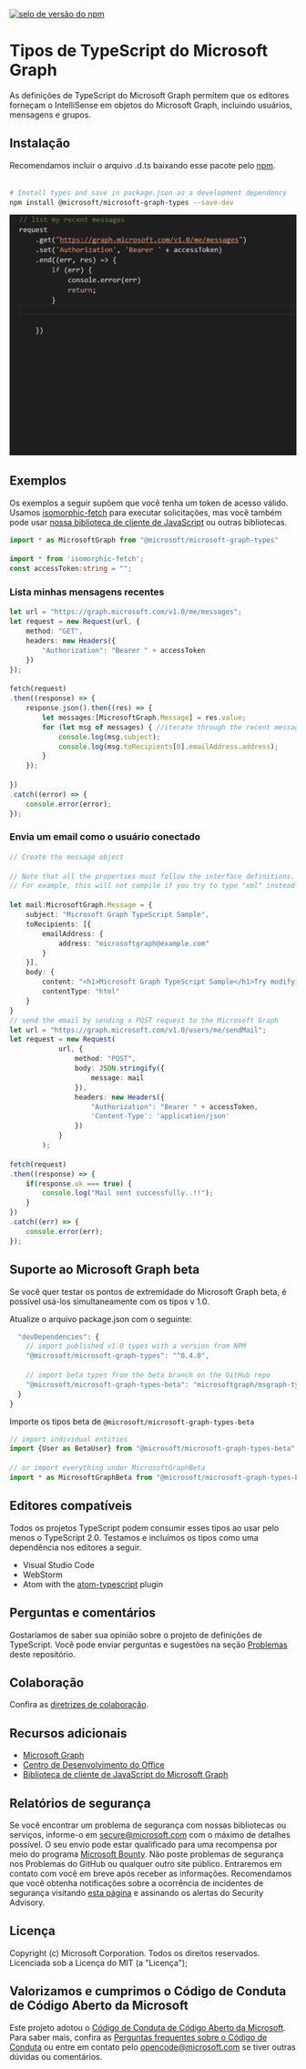 [![selo de versão do npm](https://img.shields.io/npm/v/@microsoft/microsoft-graph-types.svg)](https://www.npmjs.com/package/@microsoft/microsoft-graph-types)

# Tipos de TypeScript do Microsoft Graph
As definições de TypeScript do Microsoft Graph permitem que os editores forneçam o IntelliSense em objetos do Microsoft Graph, incluindo usuários, mensagens e grupos.

## Instalação

Recomendamos incluir o arquivo .d.ts baixando esse pacote pelo [npm](https://www.npmjs.com/).

```bash

# Install types and save in package.json as a development dependency
npm install @microsoft/microsoft-graph-types --save-dev

```


![GIF que mostra o IntelliSense e o preenchimento automático para entidades do Microsoft Graph no Visual Studio Code](https://github.com/microsoftgraph/msgraph-typescript-typings/raw/master/typings-demo.gif)
## Exemplos
Os exemplos a seguir supõem que você tenha um token de acesso válido. Usamos [isomorphic-fetch](https://www.npmjs.com/package/isomorphic-fetch) para executar solicitações, mas você também pode usar [nossa biblioteca de cliente de JavaScript](https://github.com/microsoftgraph/msgraph-sdk-javascript) ou outras bibliotecas.
```typescript
import * as MicrosoftGraph from "@microsoft/microsoft-graph-types"

import * from 'isomorphic-fetch';
const accessToken:string = "";
```
### Lista minhas mensagens recentes
```typescript
let url = "https://graph.microsoft.com/v1.0/me/messages";
let request = new Request(url, {
    method: "GET",
    headers: new Headers({
        "Authorization": "Bearer " + accessToken
    })
});

fetch(request)
.then((response) => {
    response.json().then((res) => {
        let messages:[MicrosoftGraph.Message] = res.value;
        for (let msg of messages) { //iterate through the recent messages
            console.log(msg.subject);
            console.log(msg.toRecipients[0].emailAddress.address);
        }
    });

})
.catch((error) => {
    console.error(error);
});
```
### Envia um email como o usuário conectado
```typescript
// Create the message object

// Note that all the properties must follow the interface definitions.
// For example, this will not compile if you try to type "xml" instead of "html" for contentType. 

let mail:MicrosoftGraph.Message = {
    subject: "Microsoft Graph TypeScript Sample",
    toRecipients: [{
        emailAddress: {
            address: "microsoftgraph@example.com"
        }
    }],
    body: {
        content: "<h1>Microsoft Graph TypeScript Sample</h1>Try modifying the sample",
        contentType: "html"
    }
}
// send the email by sending a POST request to the Microsoft Graph
let url = "https://graph.microsoft.com/v1.0/users/me/sendMail";
let request = new Request(
            url, {
                method: "POST",
                body: JSON.stringify({
                    message: mail
                }),
                headers: new Headers({
                    "Authorization": "Bearer " + accessToken,
                    'Content-Type': 'application/json'
                })
            }
        );
        
fetch(request)
.then((response) => {
    if(response.ok === true) {
        console.log("Mail sent successfully..!!");
    }
})
.catch((err) => {
    console.error(err);
});

```
## Suporte ao Microsoft Graph beta
Se você quer testar os pontos de extremidade do Microsoft Graph beta, é possível usá-los simultaneamente com os tipos v 1.0.

Atualize o arquivo package.json com o seguinte:

```javascript
  "devDependencies": {
    // import published v1.0 types with a version from NPM
    "@microsoft/microsoft-graph-types": "^0.4.0",

    // import beta types from the beta branch on the GitHub repo
    "@microsoft/microsoft-graph-types-beta": "microsoftgraph/msgraph-typescript-typings#beta"
  }
}
```

Importe os tipos beta de `@microsoft/microsoft-graph-types-beta`
```typescript
// import individual entities
import {User as BetaUser} from "@microsoft/microsoft-graph-types-beta"

// or import everything under MicrosoftGraphBeta
import * as MicrosoftGraphBeta from "@microsoft/microsoft-graph-types-beta"
```

## Editores compatíveis
Todos os projetos TypeScript podem consumir esses tipos ao usar pelo menos o TypeScript 2.0. Testamos e incluímos os tipos como uma dependência nos editores a seguir.
* Visual Studio Code
* WebStorm
* Atom with the [atom-typescript](https://atom.io/packages/atom-typescript) plugin

## Perguntas e comentários

Gostaríamos de saber sua opinião sobre o projeto de definições de TypeScript. Você pode enviar perguntas e sugestões na seção [Problemas](https://github.com/microsoftgraph/msgraph-typescript-typings/issues) deste repositório.


## Colaboração
Confira as [diretrizes de colaboração](CONTRIBUTING.md).

## Recursos adicionais

* [Microsoft Graph](https://graph.microsoft.io)
* [Centro de Desenvolvimento do Office](http://dev.office.com/)
* [Biblioteca de cliente de JavaScript do Microsoft Graph](https://github.com/microsoftgraph/msgraph-sdk-javascript)

## Relatórios de segurança

Se você encontrar um problema de segurança com nossas bibliotecas ou serviços, informe-o em [secure@microsoft.com](mailto:secure@microsoft.com) com o máximo de detalhes possível. O seu envio pode estar qualificado para uma recompensa por meio do programa [Microsoft Bounty](http://aka.ms/bugbounty). Não poste problemas de segurança nos Problemas do GitHub ou qualquer outro site público. Entraremos em contato com você em breve após receber as informações. Recomendamos que você obtenha notificações sobre a ocorrência de incidentes de segurança visitando [esta página](https://technet.microsoft.com/en-us/security/dd252948) e assinando os alertas do Security Advisory.

## Licença

Copyright (c) Microsoft Corporation. Todos os direitos reservados. Licenciada sob a Licença do MIT (a "Licença");

## Valorizamos e cumprimos o Código de Conduta de Código Aberto da Microsoft

Este projeto adotou o [Código de Conduta de Código Aberto da Microsoft](https://opensource.microsoft.com/codeofconduct/).  Para saber mais, confira as [Perguntas frequentes sobre o Código de Conduta](https://opensource.microsoft.com/codeofconduct/faq/) ou entre em contato pelo [opencode@microsoft.com](mailto:opencode@microsoft.com) se tiver outras dúvidas ou comentários.
